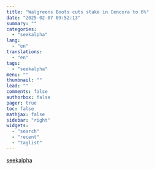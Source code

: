 ```yaml
---
title: "Walgreens Boots cuts stake in Cencora to 6%"
date: "2025-02-07 09:52:13"
summary: ""
categories:
  - "seekalpha"
lang:
  - "en"
translations:
  - "en"
tags:
  - "seekalpha"
menu: ""
thumbnail: ""
lead: ""
comments: false
authorbox: false
pager: true
toc: false
mathjax: false
sidebar: "right"
widgets:
  - "search"
  - "recent"
  - "taglist"
---
```




[seekalpha](https://seekingalpha.com/news/4404973-cencora-announces-50m-buyback-from-wba-wba-cuts-stake-to-6)

